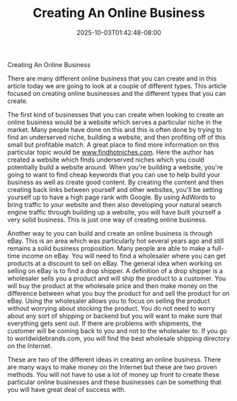 ﻿---
title: "Creating An Online Business"
date: 2025-10-03T01:42:48-08:00
description: "creating an online business Tips for Web Success"
featured_image: "/images/creating an online business.jpg"
tags: ["creating an online business"]
---

Creating An Online Business

There are many different online business that you can create and in this article today we are going to look at a couple of different types.  This article focused on creating online businesses and the different types that you can create.

The first kind of businesses that you can create when looking to create an online business would be a website which serves a particular niche in the market.  Many people have done on this and this is often done by trying to find an underserved niche, building a website, and then profiting off of this small but profitable match.  A great place to find more information on this particular topic would be www.findhotniches.com. Here the author has created a website which finds underserved niches which you could potentially build a website around.  When you're building a website, you're going to want to find cheap keywords that you can use to help build your business as well as create good content.  By creating the content and then creating back links between yourself and other websites, you'll be setting yourself up to have a high page rank with Google.  By using AdWords to bring traffic to your website and then also developing your natural search engine traffic through building up a website, you will have built yourself a very solid business.  This is just one way of creating online business.

Another way to you can build and create an online business is through eBay.  This is an area which was particularly hot several years ago and still remains a solid business proposition.  Many people are able to make a full-time income on eBay.  You will need to find a wholesaler where you can get products at a discount to sell on eBay.  The general idea when working on selling on eBay is to find a drop shipper.  A definition of a drop shipper is a wholesaler sells you a product and will ship the product to a customer.  You will buy the product at the wholesale price and then make money on the difference between what you buy the product for and sell the product for on eBay. Using the wholesaler allows you to focus on selling the product without worrying about stocking the product.  You do not need to worry about any sort of shipping or backend but you will want to make sure that everything gets sent out.  If there are problems with shipments, the customer will be coming back to you and not to the wholesaler to.  If you go to worldwidebrands.com, you will find the best wholesale shipping directory on the Internet.

These are two of the different ideas in creating an online business. There are many ways to make money on the Internet but these are two proven methods. You will not have to use a lot of money up front to create these particular online businesses and these businesses can be something that you will have great deal of success with.

